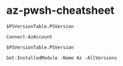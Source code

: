 # az-pwsh-cheatsheet

<code>$PSVersionTable.PSVersion</code>

<code>Connect-AzAccount</code>

<code>$PSVersionTable.PSVersion</code>

<code>Get-InstalledModule -Name Az -AllVersions</code>
